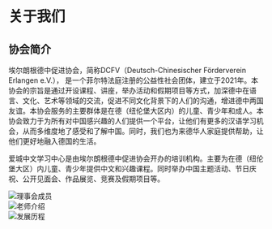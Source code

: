 # 关于我们

## 协会简介

埃尔朗根德中促进协会，简称DCFV（Deutsch-Chinesischer Förderverein Erlangen e.V.）， 是一个菲尔特法庭注册的公益性社会团体，建立于2021年。本协会的宗旨是通过开设课程、讲座，举办活动和假期项目等方式，加深德中在语言、文化、艺术等领域的交流，促进不同文化背景下的人们的沟通，增进德中两国友谊。本协会服务的主要群体是在德（纽伦堡大区内）的儿童、青少年和成人。本协会致力于为所有对中国感兴趣的人们提供一个平台，让他们有更多的汉语学习机会，从而多维度地了感受和了解中国。同时，我们也为来德华人家庭提供帮助，让他们更好地融入德国的生活。

爱城中文学习中心是由埃尔朗根德中促进协会开办的培训机构。主要为在德（纽伦堡大区）内儿童、青少年提供中文和兴趣课程。同时举办中国主题活动、节日庆祝、公开见面会、作品展览、竞赛及假期项目等。

<div class="mb-4" style="overflow:auto;">
  <div class="mb-4" style="min-width: 800px;">
    <img alt="理事会成员" src="https://img-1304915546.file.myqcloud.com/images/20221031/%E7%90%86%E4%BA%8B%E4%BC%9A%E6%88%90%E5%91%98.jpg"/>
  </div>
</div>

<!-- 
## 理事会成员

<section class="v-imgresponse-2 mb-4">
  <w-business-card
    name="吉蕾"
    title="Vorstand"
    avatar="https://img-1304915546.file.myqcloud.com/images/20211015/jilei.jpg"
  ></w-business-card>
  <w-business-card
    name="郭毅"
    title="Vorstand"
    avatar="https://img-1304915546.file.myqcloud.com/images/20211015/guoyi.jpg"
  ></w-business-card>
  <w-business-card
    name="方芳"
    title="财务负责人"
    avatar="https://img-1304915546.file.myqcloud.com/images/20220301/p1.jpg"
  ></w-business-card>
  <w-business-card
    name="邱诗恩"
    title="音乐方向负责人"
    avatar="https://img-1304915546.file.myqcloud.com/images/20220301/p2.jpg"
  ></w-business-card>
  <w-business-card
    style="visibility: hidden;"
  ></w-business-card>
</section> -->

<div class="mb-4" style="overflow:auto;">
  <div class="mb-4" style="min-width: 800px;">
    <img alt="老师介绍" src="https://img-1304915546.file.myqcloud.com/images/20221031/%E8%80%81%E5%B8%88%E4%BB%8B%E7%BB%8D.jpg"/>
  </div>
</div>

<!-- 
## 老师介绍

<w-bigbus-card
  name="吉蕾"
  title="中文成长班A和启航班2老师"
  avatar="https://img-1304915546.file.myqcloud.com/images/20211015/jilei1.jpg"
  class="mb-4"
>
  <div>
    <p>女， 2013年来德，有两个孩子，现居住在Erlangen。国内985大学工科学士学位，计算机科学与技术专业。上海从事制造业质量体系和安全管理工作近10年，擅长员工培训。在德国从事中文教育工作7年时间，一直在埃尔朗根中文学校任教，现担任三年级老师。曾参加过多次孔子学院教师专项培训和华文教育远程教师培训。获得北外线上海外本土汉语教师资格培训证书，德语歌德B2证书。有丰富的针对5-12岁孩子的初级到中级汉语教学经验。教学形式多样、灵活生动，深受孩子和家长的喜爱。擅长多媒体教学，对工作认真负责，管理班级能力强，要求严格。能歌善舞，擅长组织各类活动和编排文艺表演。沟通能力强，有耐心和亲和力，和学生打成一片。</p>
  </div>
</w-bigbus-card>

<w-bigbus-card
  name="鲁敏"
  title="中文启航班1A老师"
  avatar="https://img-1304915546.file.myqcloud.com/images/20211015/lumin.jpg"
  class="mb-4"
>
  <div>
    <p>女，2005年来德，有两个孩子，现居住在Herzogenaurach。国内财经类本科毕业，在上海工作5年。在德国从事中文教育工作7年时间，一直在埃尔朗根中文学校任教，现任六年级老师。参加过北京外国语学院和教育部中外语言交流中心的教师培训，获得北外大学对外汉语教师资格证书。专注于针对5-12岁孩子的汉语知识教学听说读写等方面技能的细致讲解和练习，秉承因材施教和循序渐进的教学理念。在有效分配教学时间的前提下，结合学生年龄心理特征，开展丰富的教学活动。尊重热爱学生，真诚与学生互动，及时与家长沟通，积极鼓励和肯定学生在完善自我认知，提高学习能力等方面取得的进步。教学工作认真负责，具有较强的班级协调管理能力。</p>
  </div>
</w-bigbus-card> -->

<div class="mb-4" style="overflow:auto;">
  <div class="mb-4" style="min-width: 800px;">
    <img alt="发展历程" src="https://img-1304915546.file.myqcloud.com/images/20221031/%E5%8D%8F%E4%BC%9A%E5%8E%86%E7%A8%8B.jpg"/>
  </div>
</div>

